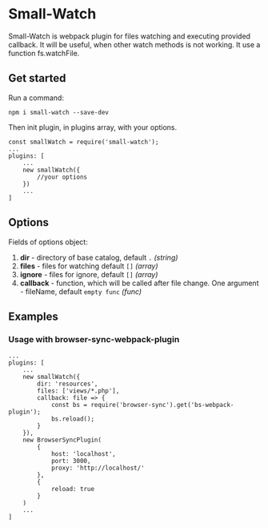 # Small-Watch
Small-Watch is webpack plugin for files watching and executing provided callback. It will be useful, when other watch methods is not working. It use a function fs.watchFile.
## Get started
Run a command:

`npm i small-watch --save-dev`

Then init plugin, in plugins array, with your options.


    const smallWatch = require('small-watch');
    ...
    plugins: [
		...
		new smallWatch({
			//your options
		})
		...
	]
## Options
Fields of options object:
1. **dir** - directory of base catalog, default `.` *(string)*
2. **files** - files for watching default `[]` *(array)*
3. **ignore** - files for ignore, default `[]` *(array)*
4. **callback** - function, which will be called after file change. One argument - fileName, default `empty func` *(func)*
## Examples
### Usage with browser-sync-webpack-plugin

    
    ...
    plugins: [
	    ...
		new smallWatch({
			dir: 'resources',
			files: ['views/*.php'],
			callback: file => {
				const bs = require('browser-sync').get('bs-webpack-plugin');
				bs.reload();
			}
		}),
		new BrowserSyncPlugin(
			{
				host: 'localhost',
				port: 3000,
				proxy: 'http://localhost/'
			},
			{
				reload: true
			}
		)
		...
	]

